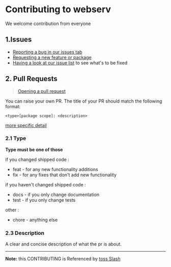 # Contributing to webserv

We welcome contribution from everyone <br/>

## 1.Issues

- [Reporting a bug in our issues tab](https://github.com/JinMuGo/obsidian-markdown-flip/issues/new/choose)
- [Requesting a new feature or package](https://github.com/JinMuGo/obsidian-markdown-flip/issues/new/choose)
- [Having a look at our issue list](https://github.com/JinMuGo/obsidian-markdown-flip/issues) to see what's to be fixed

## 2. Pull Requests

> [Opening a pull request](https://github.com/JinMuGo/obsidian-markdown-flip/compare) <br/>

You can raise your own PR. The title of your PR should match the following format:

```
<type>[package scope]: <description>
```

[more specific detail](https://github.com/JinMuGo/obsidian-markdown-flip/wiki/Commit-Convention)

### 2.1 Type

**Type must be one of those**

if you changed shipped code :

- feat - for any new functionality additions
- fix - for any fixes that don't add new functionality

if you haven't changed shipped code :

- docs - if you only change documentation
- test - if you only change tests

other :

- chore - anything else

### 2.3 Description

A clear and concise description of what the pr is about.

---

**Note:** this CONTRIBUTING is Referenced by [toss Slash](https://github.com/toss/slash)
